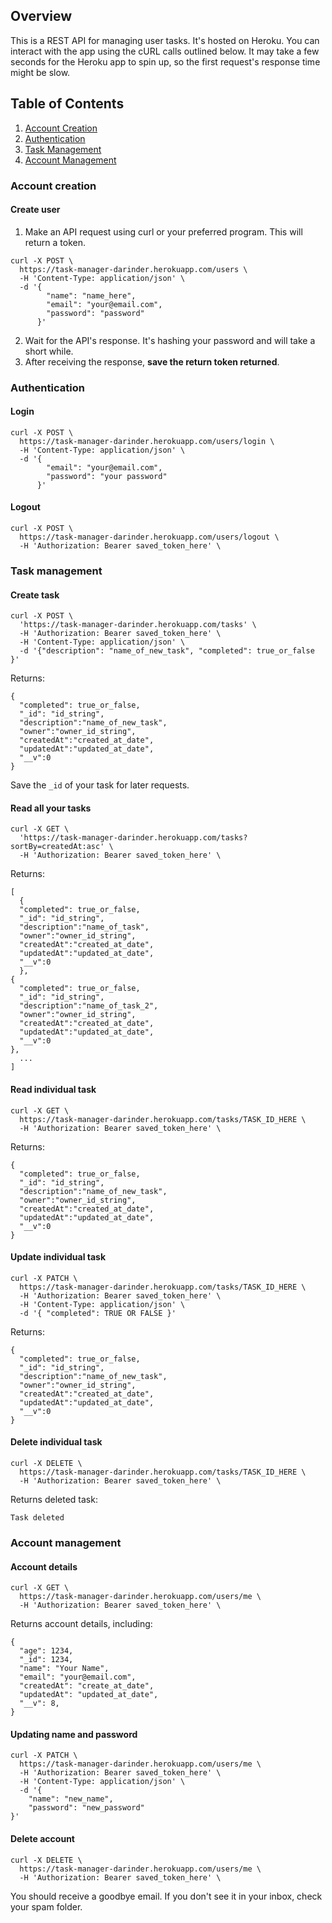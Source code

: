 ## <a name="overview"></a>Overview
This is a REST API for managing user tasks. It's hosted on Heroku. You can interact with the app using the cURL calls outlined below. It may take a few seconds for the Heroku app to spin up, so the first request's response time might be slow.

## <a name="ToC"></a>Table of Contents
1. [Account Creation](#accountCreation)
2. [Authentication](#authentication)
3. [Task Management](#taskManagement)
4. [Account Management](#accountManagement)

### <a name="accountCreation"></a>Account creation
#### Create user
1) Make an API request using curl or your preferred program. This will return a token.
```
curl -X POST \
  https://task-manager-darinder.herokuapp.com/users \
  -H 'Content-Type: application/json' \
  -d '{
        "name": "name_here",
        "email": "your@email.com",
        "password": "password"
      }'
```
2) Wait for the API's response. It's hashing your password and will take a short while.
3) After receiving the response, **save the return token returned**.

### <a name="authentication"></a>Authentication
#### Login
```
curl -X POST \
  https://task-manager-darinder.herokuapp.com/users/login \
  -H 'Content-Type: application/json' \
  -d '{
        "email": "your@email.com",
        "password": "your password"
      }'
```

#### Logout
```
curl -X POST \
  https://task-manager-darinder.herokuapp.com/users/logout \
  -H 'Authorization: Bearer saved_token_here' \

```




### <a name="taskManagement"></a>Task management
#### Create task
```
curl -X POST \
  'https://task-manager-darinder.herokuapp.com/tasks' \
  -H 'Authorization: Bearer saved_token_here' \
  -H 'Content-Type: application/json' \
  -d '{"description": "name_of_new_task", "completed": true_or_false }'
```

Returns:

```
{
  "completed": true_or_false,
  "_id": "id_string",
  "description":"name_of_new_task",
  "owner":"owner_id_string",
  "createdAt":"created_at_date",
  "updatedAt":"updated_at_date",
  "__v":0
}
```

Save the `_id` of your task for later requests.



#### Read all your tasks

```
curl -X GET \
  'https://task-manager-darinder.herokuapp.com/tasks?sortBy=createdAt:asc' \
  -H 'Authorization: Bearer saved_token_here' \
```

Returns:
```
[
  {
  "completed": true_or_false,
  "_id": "id_string",
  "description":"name_of_task",
  "owner":"owner_id_string",
  "createdAt":"created_at_date",
  "updatedAt":"updated_at_date",
  "__v":0
  },
{
  "completed": true_or_false,
  "_id": "id_string",
  "description":"name_of_task_2",
  "owner":"owner_id_string",
  "createdAt":"created_at_date",
  "updatedAt":"updated_at_date",
  "__v":0
},
  ...
]
```

#### Read individual task
```
curl -X GET \
  https://task-manager-darinder.herokuapp.com/tasks/TASK_ID_HERE \
  -H 'Authorization: Bearer saved_token_here' \
```

Returns:
```
{
  "completed": true_or_false,
  "_id": "id_string",
  "description":"name_of_new_task",
  "owner":"owner_id_string",
  "createdAt":"created_at_date",
  "updatedAt":"updated_at_date",
  "__v":0
}
```

#### Update individual task
```
curl -X PATCH \
  https://task-manager-darinder.herokuapp.com/tasks/TASK_ID_HERE \
  -H 'Authorization: Bearer saved_token_here' \
  -H 'Content-Type: application/json' \
  -d '{ "completed": TRUE OR FALSE }'
```

Returns:

```
{
  "completed": true_or_false,
  "_id": "id_string",
  "description":"name_of_new_task",
  "owner":"owner_id_string",
  "createdAt":"created_at_date",
  "updatedAt":"updated_at_date",
  "__v":0
}
```

#### Delete individual task
```
curl -X DELETE \
  https://task-manager-darinder.herokuapp.com/tasks/TASK_ID_HERE \
  -H 'Authorization: Bearer saved_token_here' \
```

Returns deleted task:
```
Task deleted
```

### <a name="accountManagement"></a>Account management
#### Account details
```
curl -X GET \
  https://task-manager-darinder.herokuapp.com/users/me \
  -H 'Authorization: Bearer saved_token_here' \
```

Returns account details, including:

```
{
  "age": 1234,
  "_id": 1234,
  "name": "Your Name",
  "email": "your@email.com",
  "createdAt": "create_at_date",
  "updatedAt": "updated_at_date",
  "__v": 8,
}
```

#### Updating name and password
```
curl -X PATCH \
  https://task-manager-darinder.herokuapp.com/users/me \
  -H 'Authorization: Bearer saved_token_here' \
  -H 'Content-Type: application/json' \
  -d '{
	"name": "new_name",
	"password": "new_password"
}'
```

#### Delete account

```
curl -X DELETE \
  https://task-manager-darinder.herokuapp.com/users/me \
  -H 'Authorization: Bearer saved_token_here' \
```
You should receive a goodbye email. If you don't see it in your inbox, check your spam folder.

